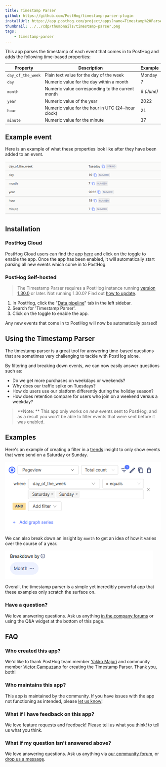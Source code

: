 ```yaml
---
title: Timestamp Parser
github: https://github.com/PostHog/timestamp-parser-plugin
installUrl: https://app.posthog.com/project/apps?name=Timestamp%20Parser
thumbnail: ../../cdp/thumbnails/timestamp-parser.png
tags:
    - timestamp-parser
---
```


This app parses the timestamp of each event that comes in to PostHog and adds the following time-based properties:

| Property          | Description                                       | Example    |
| ----------------- | ------------------------------------------------- | ---------- |
| `day_of_the_week` | Plain text value for the day of the week          | Monday     |
| `day`             | Numeric value for the day within a month          | 7          |
| `month`           | Numeric value corresponding to the current month  | 6 _(June)_ |
| `year`            | Numeric value of the year                         | 2022       |
| `hour`            | Numeric value for the hour in UTC (24-hour clock) | 21         |
| `minute`          | Numeric value for the minute                      | 37         |

## Example event

Here is an example of what these properties look like after they have been added to an event.

![event with timestamp properties added](../../images/docs/apps/timestamp-parser/timestamp-properties.png)

## Installation

### PostHog Cloud

PostHog Cloud users can find the app [here](https://app.posthog.com/project/apps?name=Timestamp+Parser) and click on the toggle to enable the app.
Once the app has been enabled, it will automatically start parsing all new events which come in to PostHog.

### PostHog Self-hosted

> The Timestamp Parser requires a PostHog instance running [version 1.30.0](https://posthog.com/blog/the-posthog-array-1-30-0) or later.
> Not running 1.30.0? Find out [how to update](https://posthog.com/docs/runbook/upgrading-posthog).

1. In PostHog, click the "[Data pipeline](https://us.posthog.com/apps)" tab in the left sidebar.
2. Search for 'Timestamp Parser'.
3. Click on the toggle to enable the app.

Any new events that come in to PostHog will now be automatically parsed!

## Using the Timestamp Parser

The timestamp parser is a great tool for answering time-based questions that are sometimes very challenging to tackle with PostHog alone.

By filtering and breaking down events, we can now easily answer questions such as:

- Do we get more purchases on weekdays or weekends?
- Why does our traffic spike on Tuesdays?
- How do users use our platform differently during the holiday season?
- How does retention compare for users who join on a weekend versus a weekday?

> **Note: ** This app only works on _new_ events sent to PostHog, and as a result you won't be able to filter events that were sent before it was enabled.

## Examples

Here's an example of creating a filter in a [trends](/docs/user-guides/trends) insight to only show events that were send on a Saturday or Sunday.

![filter for only events on Saturday or Sunday](../../images/docs/apps/timestamp-parser/weekend-filter.png)

We can also break down an insight by `month` to get an idea of how it varies over the course of a year.

![breaking down an insight by month](../../images/docs/apps/timestamp-parser/month-breakdown.png)

Overall, the timestamp parser is a simple yet incredibly powerful app that these examples only scratch the surface on.

### Have a question?

We love answering questions. Ask us anything [in the company forums](/questions) or using the Q&A widget at the bottom of this page.

## FAQ

### Who created this app?

We'd like to thank PostHog team member [Yakko Majuri](https://github.com/yakkomajuri) and community member [Victor Campuzano](https://github.com/vicampuzano) for creating the Timestamp Parser. Thank you, both!

### Who maintains this app?

This app is maintained by the community. If you have issues with the app not functioning as intended, please [let us know](http://app.posthog.com/home#supportModal)!

### What if I have feedback on this app?

We love feature requests and feedback! Please [tell us what you think](http://app.posthog.com/home#supportModal)! to tell us what you think.

### What if my question isn't answered above?

We love answering questions. Ask us anything via [our community forum](/questions), or [drop us a message](http://app.posthog.com/home#supportModal). 

